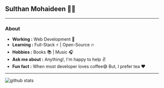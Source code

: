 ## Sulthan Mohaideen 👨‍💻

---------------------------------------------------------------------------------------------------------------------------------------------------------------------------------
### About
-  **Working :** Web Development :iphone: 
-  **Learning :** Full-Stack :zap: | Open-Source :fire:	
-  **Hobbies :** Books :books: | Music :headphones:
-  **Ask me about :** Anything!, I'm happy to help :v:
-  **Fun fact :** When most developer loves coffee:sweat_smile: But, I prefer tea :heart: 

---------------------------------------------------------------------------------------------------------------------------------------------------------------------------------

![github stats](https://github.com/LeonYanghaha)
